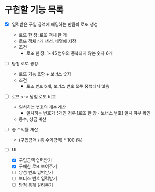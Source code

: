 # 구현할 기능 목록
- [x] 입력받은 구입 금액에 해당하는 만큼의 로또 생성
  - 로또 한 장: 로또 객체 한 개
  - 로또 객체 n개 생성, 배열에 저장
  - 조건
    - 로또 한 장: 1~45 범위의 중복되지 않는 숫자 6개

- [ ] 당첨 로또 생성
  - 로또 기능 포함 + 보너스 숫자
  - 조건
    - 로또 번호 6개, 보너스 번호 모두 중복되지 않음

- [ ] 로또 <-> 당첨 로또 비교
  - 일치하는 번호의 개수 계산
    - 일치하는 번호가 5개인 경우 [로또 한 장 - 보너스 번호] 일치 여부 확인
  - 등수, 상금 계산

- [ ] 총 수익률 계산
  - (구입금액 / 총 수익금액) * 100 (%)

- [ ] UI
  - [x] 구입금액 입력받기
  - [x] 구매한 로또 보여주기
  - [ ] 당첨 번호 입력받기
  - [ ] 보너스 번호 입력받기
  - [ ] 당첨 통계 알려주기